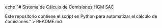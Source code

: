 echo "# Sistema de Cálculo de Comisiones HGM SAC

Este repositorio contiene el script en Python para automatizar el cálculo de comisiones." > README.md
